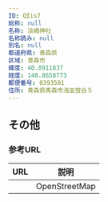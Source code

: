 ```yaml
---
ID: QIis7
総称: null
名称: 淡嶋神社
名称読み: null
別名: null
都道府県: 青森県
区域: 青森市
緯度: 40.8911837
経度: 140.8658773
郵便番号: 0393501
住所: 青森県青森市浅虫蛍谷５
---
```


## その他

### 参考URL

| URL | 説明          |
| --- | ------------- |
|     | OpenStreetMap |
